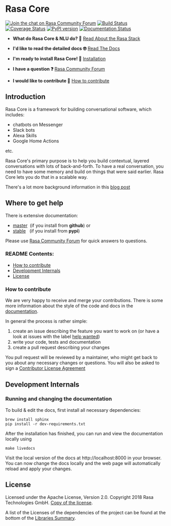 # Rasa Core
[![Join the chat on Rasa Community Forum](https://badges.gitter.im/Join%20Chat.svg)](https://forum.rasa.com/?utm_source=badge&utm_medium=badge&utm_campaign=pr-badge&utm_content=badge)
[![Build Status](https://travis-ci.com/RasaHQ/rasa_core.svg?branch=master)](https://travis-ci.com/RasaHQ/rasa_core)
[![Coverage Status](https://coveralls.io/repos/github/RasaHQ/rasa_core/badge.svg?branch=master)](https://coveralls.io/github/RasaHQ/rasa_core?branch=master)
[![PyPI version](https://img.shields.io/pypi/v/rasa_core.svg)](https://pypi.python.org/pypi/rasa-core)
[![Documentation Status](https://img.shields.io/badge/docs-stable-brightgreen.svg)](https://core.rasa.com/)


- **What do Rasa Core & NLU do? 🤔** [Read About the Rasa Stack](https://rasa.com/products/rasa-stack/)

- **I'd like to read the detailed docs 🤓** [Read The Docs](https://core.rasa.com)

- **I'm ready to install Rasa Core! 🚀** [Installation](https://core.rasa.com/installation.html)

- **I have a question ❓** [Rasa Community Forum](https://forum.rasa.com)

- **I would like to contribute 🤗** [How to contribute](#how-to-contribute)


## Introduction

Rasa Core is a framework for building conversational software, which includes:
- chatbots on Messenger
- Slack bots
- Alexa Skills
- Google Home Actions

etc. 

Rasa Core's primary purpose is to help you build contextual, layered conversations with lots of back-and-forth.
To have a real conversation, you need to have some memory and build on things that were said earlier.
Rasa Core lets you do that in a scalable way. 

There's a lot more background information in this [blog post](https://medium.com/rasa-blog/a-new-approach-to-conversational-software-2e64a5d05f2a)

## Where to get help

There is extensive documentation:

- [master](https://core.rasa.com/master/)&nbsp; (if you install from **github**) or 
- [stable](https://core.rasa.com/)&nbsp;&nbsp; (if you install from **pypi**)


Please use [Rasa Community Forum](https://forum.rasa.com) for quick answers to 
questions.



### README Contents:
- [How to contribute](#how-to-contribute)
- [Development Internals](#development-internals)
- [License](#license)

### How to contribute
We are very happy to receive and merge your contributions. There is some more information about the style of the code and docs in the [documentation](https://nlu.rasa.com/contribute.html).

In general the process is rather simple:
1. create an issue describing the feature you want to work on (or have a look at issues with the label [help wanted](https://github.com/RasaHQ/rasa_core/issues?q=is%3Aissue+is%3Aopen+label%3A%22help+wanted%22))
2. write your code, tests and documentation
3. create a pull request describing your changes

You pull request will be reviewed by a maintainer, who might get back to you about any necessary changes or questions. You will also be asked to sign a [Contributor License Agreement](https://cla-assistant.io/RasaHQ/rasa_core)


## Development Internals
### Running and changing the documentation
To build & edit the docs, first install all necessary dependencies:

```
brew install sphinx
pip install -r dev-requirements.txt
```

After the installation has finished, you can run and view the documentation 
locally using
```
make livedocs
```

Visit the local version of the docs at http://localhost:8000 in your browser. 
You can now change the docs locally and the web page will automatically reload
and apply your changes.

## License
Licensed under the Apache License, Version 2.0. Copyright 2018 Rasa Technologies GmbH. [Copy of the license](LICENSE.txt).

A list of the Licenses of the dependencies of the project can be found at
the bottom of the
[Libraries Summary](https://libraries.io/github/RasaHQ/rasa_core).
